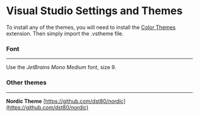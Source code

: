 # Visual Studio Settings and Themes

To install any of the themes, you will need to install the [Color Themes](https://marketplace.visualstudio.com/items?itemName=VisualStudioPlatformTeam.ColorThemesforVisualStudio) extension. Then simply import the .vstheme file.

### Font
---
Use the *JetBrains Mono Medium* font, size 9.

### Other themes
---

**Nordic Theme**
[https://github.com/dst80/nordic](https://github.com/dst80/nordic)